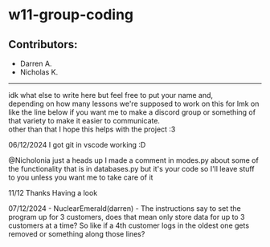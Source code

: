 # w11-group-coding
## Contributors: 
- Darren A.
- Nicholas K.

___

idk what else to write here but feel free to put your name and,<br> 
depending on how many lessons we're supposed to work on this for lmk on like the line below if you want me to make a discord group or something of that variety to make it easier to communicate.<br>
other than that I hope this helps with the project :3

06/12/2024 I got git in vscode working :D

@Nicholonia just a heads up I made a comment in modes.py about some of the functionality that is in databases.py but it's your code so I'll leave stuff to you unless you want me to take care of it<br>

11/12 Thanks Having a look<br>

07/12/2024 - NuclearEmerald(darren) - The instructions say to set the program up for 3 customers, does that mean only store data for up to 3 customers at a time? So like if a 4th customer logs in the oldest one gets removed or something along those lines?

